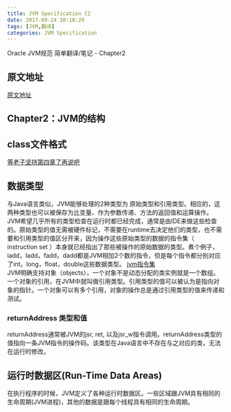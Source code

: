 ```yaml
---
title: JVM Specification C2    
date: 2017-09-24 20:18:29  
tags: [JVM,翻译]  
categories: JVM Specification
---
```

Oracle JVM规范 简单翻译/笔记 - Chapter2
<!-- more -->
## 原文地址
[原文地址](https://docs.oracle.com/javase/specs/jvms/se8/html/jvms-2.html)  
## Chapter2：JVM的结构
## class文件格式
[等老子坚持第四章了再说吧](www.fuckyou.com)
## 数据类型 
与Java语言类似，JVM能够处理的2种类型为 原始类型和引用类型。相应的，这两种类型也可以被保存为比变量、作为参数传递、方法的返回值和运算操作。
JVM希望几乎所有的类型检查在运行时都已经完成，通常是由IDE来做这些检查的。原始类型的值无需被硬件标记，不需要在runtime去决定他们的类型，也不需要和引用类型的值区分开来，因为操作这些原始类型的数据的指令集（ instruction set ）本身就已经指出了那些被操作的原始数据的类型。煮个例子，iadd，ladd，fadd，dadd都是JVM相加2个数的指令，但是每个指令都分别对应了int，long，float，double这些数据类型。
[jvm指令集](https://docs.oracle.com/javase/specs/jvms/se8/html/jvms-2.html#jvms-2.11.1)  
JVM明确支持对象（objects），一个对象不是动态分配的类实例就是一个数组。一个对象的引用，在JVM中就叫做引用类型。引用类型的值可以被认为是指向对象的指针。一个对象可以有多个引用，对象的操作总是通过引用类型的值来传递和测试。  
### returnAddress 类型和值
returnAddress通常被JVM的jsr, ret, 以及jsr_w指令调用。returnAddress类型的值指向一条JVM指令的操作码。该类型在Java语言中不存在与之对应的类，无法在运行时修改。
## 运行时数据区(Run-Time Data Areas)
在执行程序的时候，JVM定义了各种运行时数据区。一些区域跟JVM具有相同的生命周期(JVM进程)，其他的数据是跟每个线程具有相同的生命周期。

